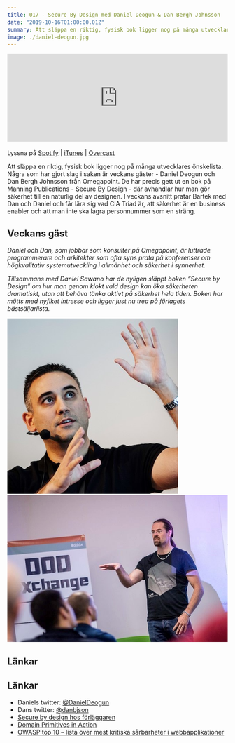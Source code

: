 ```yaml
---
title: 017 - Secure By Design med Daniel Deogun & Dan Bergh Johnsson
date: "2019-10-16T01:00:00.01Z"
summary: Att släppa en riktig, fysisk bok ligger nog på många utvecklares önskelista. Några som har gjort slag i saken är veckans gäster - Daniel Deogun och Dan Bergh Johnsson från Omegapoint. De har precis gett ut en bok på Manning Publications - Secure By Design - där avhandlar hur man gör säkerhet till en naturlig del av designen. I veckans avsnitt pratar Bartek med Dan och Daniel och får lära sig vad CIA Triad är, att säkerhet är en business enabler och att man inte ska lagra personnummer som en sträng.
image: ./daniel-deogun.jpg
---
```


<iframe height="200px" width="100%" frameborder="no" scrolling="no" seamless src="https://player.simplecast.com/b44de404-80d0-401d-90be-bead22224154?dark=false"></iframe>

Lyssna på [Spotify](https://open.spotify.com/episode/48j9KoojFbCCQlm6nIwT9t) | [iTunes](https://podcasts.apple.com/se/podcast/017-secure-by-design-med-daniel-deogun-och-dan-bergh/id1455198510?i=1000453672345&l=en) | [Overcast](https://overcast.fm/+RBmmJQpxA)

Att släppa en riktig, fysisk bok ligger nog på många utvecklares önskelista. Några som har gjort slag i saken är veckans gäster - Daniel Deogun och Dan Bergh Johnsson från Omegapoint. De har precis gett ut en bok på Manning Publications - Secure By Design - där avhandlar hur man gör säkerhet till en naturlig del av designen. I veckans avsnitt pratar Bartek med Dan och Daniel och får lära sig vad CIA Triad är, att säkerhet är en business enabler och att man inte ska lagra personnummer som en sträng.

## Veckans gäst
_Daniel och Dan, som jobbar som konsulter på Omegapoint, är luttrade programmerare och arkitekter som ofta syns prata på konferenser om högkvalitativ systemutveckling i allmänhet och säkerhet i synnerhet._

_Tillsammans med Daniel Sawano har de nyligen släppt boken “Secure by Design” om hur man genom klokt vald design kan öka säkerheten dramatiskt, utan att behöva tänka aktivt på säkerhet hela tiden. Boken har mötts med nyfiket intresse och ligger just nu trea på förlagets bästsäljarlista._

![Bild på Daniel Deogun](./daniel-deogun.jpg)
![Bild på Dan Bergh Johnsson](./dan-bergh-johnsson.jpg)

## Länkar

## Länkar

* Daniels twitter: [@DanielDeogun](https://twitter.com/DanielDeogun)
* Dans twitter: [@danbjson](https://twitter.com/danbjson)
* [Secure by design hos förläggaren](https://www.manning.com/books/secure-by-design)
* [Domain Primitives in Action](https://www.youtube.com/watch?v=ogjOKlXHi08)
* [OWASP top 10 – lista över mest kritiska sårbarheter i webbapplikationer](https://www.owasp.org/index.php/Category:OWASP_Top_Ten_Project)
